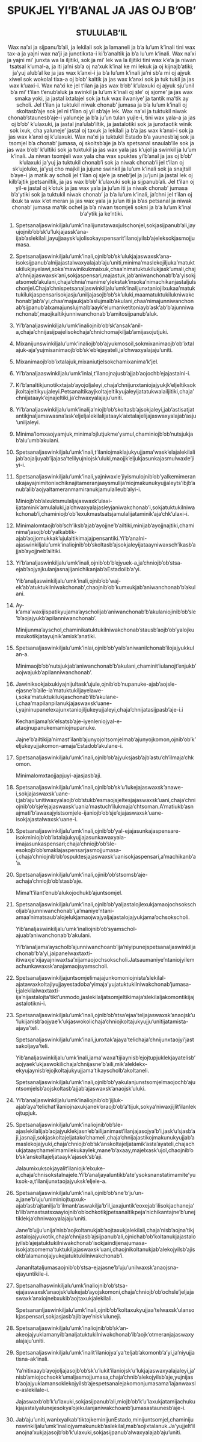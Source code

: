 <h1 align='center'>SPUKJEL YI’B’ANAL JA JAS OJ B’OB’</h1>
<h2 align='center'>STULULAB’IL</h2>
<p align='center'>Wax na’xi ja sijpanu’b’ali, ja lekilali sok ja lamaneli ja b’a lu’um k’inali tini wax tax-a ja yajni wax na’ji ja junotikxta-i ki’b’analtik ja b’a lu’um k’inali.
Wax na’xi ja yajni mi’ junxta wa la iljitiki, sok ja mi’ lek wa la iljitiki tini wax k’e’a ja niwan tsatsal k’umal-a, ja iti ja’ni sb’a oj na’xuk k’inal ke mi lekuk ja oj kijnajb’atiki; ja’yuj alub’al ke ja jas wax k’anxi-i ja b’a lu’um k’inali ja’ni sb’a mi oj ajyuk xiwel sok wokolal tixa-a oj b’ob’ kaltik ja jas wax k’anxi sok ja tuk tukil ja jas wax k’uaxi-i.
Wax na’xi ke jel t’ilan ja jas wax b’ob’ k’ulaxuki oj ajyuk sju’unil b’a mi’ t’ilan t’enub’aluk ja swinkil ja lu’um k’inali oj sle’ oj sjome’ ja jas wax smaka yoki, ja jastal ixtalajel sok ja tuk wax ilwaniye’ ja tantik ma’tik ay scholi.
Jel t’ilan ja tuktukil niwak chonab’ jumasa ja b’a lu’um k’inali oj skoltasb’aje sok jel ni t’ilan oj yil sb’aje lek.
Wax na’xi ja tuktukil niwak chonab’staunesb’aje-i yaluneje ja b’a ju’un tulan yujle-i, tini wax yala-a ja jas oj b’ob’ k’ulaxuki, ja jastal jna’ulab’iltik, ja jastalotiki sok ja junxtaotik winik sok ixuk, cha yaluneje’ jastal oj taxuk ja lekilali ja b’a jas wax k’anxi-i sok ja jas wax k’anxi oj k’ulaxuki.
Wax na’xi ja tuktukil Estado b’a yaunesb’aj sok ja tsomjel b’a chonab’ jumasa, oj skoltsb’aje ja b’a spetsanal snaulab’ile sok ja jas wax b’ob’ k’ultiki sok ja tuktukil ja jas wax yala jas k’ujol ja swinkil ja lu’um k’inali.
Ja niwan tsomjeli wax yala cha wax spuktes yi’b’anal ja jas oj b’ob’ k’ulaxuki ja’yuj ja tuktukil chonab’i sok ja niwak chonab’i jel t’ilan oj sk’ujoluke, ja’yuj cho majkil ja jujune swinkil ja lu’um k’inali sok ja snajtsil b’aye-i ja matik ay scholi jel t’ilan oj sje’e ja sneb’jel ja ju’juni ja jastal lek oj kilb’ajtik jpetsaniltik, ja jas wax b’ob’ k’ulaxuki sok ja sijpanub’ali. Jel t’ilan oj yil-e jastal oj k’otuk ja jas wax yala ja ju’un iti ja niwak chonab’ jumasa b’a’ytiki sok ja tuktukil niwak chonab’ ja b’a lu’um k’inali, ja’chni jel t’ilan oj ilxuk ta wax k’ot meran ja jas wax yala ja ju’un iti ja b’as petsanal ja niwak chonab’ jumasa ma’tik ochel ja b’a niwan tsomjeli sokni ja b’a lu’um k’inal b’a’ytik ja ke’ntiki.</p>
<ol>
  <li>
    <p>Spetsanaljaswinkiljalu’umk’inalijunxtawaxjulschonjel,sokjasijpanub’ali,jayujojnib’ob’sk’u’lukjajassk’ana-ijab’aslekilali,jayujjaaysk’ujolisokayspensarit’ilanojyilsb’ajeleksokjasmojjumasa.</p>
  </li>
  <li>
    <p>Spetsanaljaswinkiljalu’umk’inali,ojnib’ob’sk’ulukjajaswaxsk’ana-isoksijpanub’alnijajastalwaxyalajab’aju’uniti,minima’maslekojiljuka’matuktukilukjayelawi,soka’mawinikukmaixuk,chaa’nimatuktukilukjask’umali,chaja’chnijajaswaxsk’ani,sokjaspensari,majastuk,jab’aniwanchonab’b’a’yisokjatsomeb’akulani,chaja’chnia’manime’ylekstak’insoka’nimachikanjastaljulschonjel.Chaja’chnispetsanaljaswinkiljalu’umk’inalijunxtaniojilxukaa’matuktukilukjaspensarisokjasju’uniljajasojb’ob’sk’uluki,maamatuktukilukniwakchonab’jab’a’yi,chaa’majaukjab’aslujmalb’akulani,chaa’nimajunniwanchonab’sijpanub’alxamajunslujmalb’aayk’elumanketitoniayb’ask’ab’b’ajunniwanchonab’,maojkaltikjunniwanchonab’b’amitosijpanub’aluk.</p>
  </li>
  <li>
    <p>Yi’b’analjaswinkiljalu’umk’inaliojnib’ob’sk’ansak’anil-a,chaja’chnijasijpajelisokchaja’chnichomajkiljab’amijasojutjuki.</p>
  </li>
  <li>
    <p>Mixanijunswinkiljalu’umk’inaliojb’ob’ajyukmosoil,sokmixanimaojb’ob’ixtalajuk-aja’yujmisanimaojb’ob’sk’eb’ejayateli,ja’chwaxyalajaju’uniti.</p>
  </li>
  <li>
    <p>Mixanimaojb’ob’ixtalajuk,mixaniutjelsokchamixanima’k’jel.</p>
  </li>
  <li>
    <p>Yi’b’analjaaswinkiljalu’umk’inlai,t’ilanojnajusb’ajjab’aojochb’ejajastalni-i.</p>
  </li>
  <li>
    <p>Ki’b’analtikjunotikxtajab’ayojoljaleyi,chaja’chnijunxtaniojajyukjk’eljeltiksokjkoltajeltikyujaleyi.Petsanaltikayjkoltajeltikyujaleyijatatukwalailjitiki,chaja’chnijataayk’ejnajeltiki,ja’chwaxyalajaju’uniti.</p>
  </li>
  <li>
    <p>Yi’b’analjaswinkiljalu’umk’inalija’niojb’ob’skoltasb’ajsokjaleyi,jab’astisatjatantikjnaljamawasna’ask’eljeljalekilalijataayk’aixtalajelijajaswaxyalajab’asju’uniljaleyi.</p>
  </li>
  <li>
    <p>Minima’lomxaojyamjuk,minima’ojlutjukme’ysmul,chaminiojb’ob’nutsjukjab’alu’umb’akulani.</p>
  </li>
  <li>
    <p>Spetsanaljaswinkiljalu’umk’inali,t’ilaniojmaklajukyujjama’wask’elajalekilalijab’aojaljuyab’ijajasa’telilyujniojsk’uluki,maojjk’eljukjasunkajasmulwaxle’jiyi-i.</p>
  </li>
  <li>
    <p>Spetsanaljaswinkiljalu’umk’inali,yajniwaxle’jiyismulojnib’ob’yalkemimeranukajayajnimitonixchiknajitameranjaaysmulija’niojmakunukyujjaleyts’ibjb’anub’alib’aojyaltameranmamiranukjamulalleub’alyi-i.</p>
    <p>Miniojb’ob’alxuktsmulaljajaswaxk’ulaxi-ijataminik’amulaluki,ja’chwaxyalajasleyjaniwakchonab’i,sokjatuktukilniwakchonab’i,chaminiojb’ob’lexukmastsatsjamulalijataminik’aja’chk’ulaxi-i.</p>
  </li>
  <li>
    <p>Minimalomtaojb’ob’sch’iksb’ajab’ayojjne’b’ailtiki,minijab’ayojjnajtiki,chaminima’jasojb’ob’yalkabtik-ajab’aojjomukkak’ujulaltikimajajpensantiki.Yi’b’analni-ajaswinkiljalu’umk’inaliojnib’ob’skoltasb’ajsokjaleyijataayniwaxsch’ikasb’ajjab’ayojjneb’ailtiki.</p>
  </li>
  <li>
    <p>Yi’b’analjaswinkiljalu’umk’inali,ojnib’ob’b’ejyuek-a,ja’chniojb’ob’stsa-ejab’aojyajkulanjasnajijanichikanjab’aEstadoilb’a’yi.</p>
    <p>Yib’analjaswinkiljalu’umk’inali,ojnib’ob’waj-ek’ab’atuktukilniwakchonab’,chaojnib’ob’kumxukjab’aniwanchonab’b’akulani.</p>
  </li>
  <li>
    <p>Ay-k’ama’waxijispatikyujama’ayscholijab’aniwanchonab’b’akulaniojinib’ob’sle’b’aojajyukb’apilanniwanchonab’.</p>
    <p>Minijunma’ayschol,chaminikatuktukilniwakchonab’stausb’aojb’ob’yalojkumxukotikjatayujnik’amixk’anatiki.</p>
  </li>
  <li>
    <p>Spetsanaljaswinkiljalu’umk’inlai,ojnib’ob’yalb’aniwanilchonab’ilojajyukkulan-a.</p>
    <p>Minimaojb’ob’nutsjukjab’aniwanchonab’b’akulani,chaminit’iulanojt’enjukb’aojwajukb’apilanniwanchonab’.</p>
  </li>
  <li>
    <p>Jawiniksokjaixukiyajnijultask’ujule,ojnib’ob’nupanuke-ajab’aojsle-ejasne’b’aile-ia’matuktukiljayelawe-i,soka’matuktukilukjaschonab’ilb’akulane-i,chaa’mapilanpilanukjajaswaxsk’uane-i,yajninupanelexajunxtaniojiljukeyujjaleyi,chaja’chnijatasijpasb’aje-i.i</p>
    <p>Kechanijama’sk’elsatsb’aje-iyenleniojyal-e-ataojnupanukemamiojnupanuke.</p>
    <p>Jajne’b’ailtikija’nimast’ilanb’ajunyojoltsomjelmab’ajunyojkomon,ojnib’ob’k’eljukeyujjakomon-amaja’Estadob’akulane-i.</p>
  </li>
  <li>
    <p>Spetsanaljaswinkiljalu’umk’inali,ojnib’ob’ajyuksjasb’ajb’astu’ch’ilmaja’chkomon.</p>
    <p>Minimalomxtaojjapjuyi-ajasjasb’aji.</p>
  </li>
  <li>
    <p>Spetsanaljaswinkiljalu’umk’inali,ojnib’ob’sk’u’lukejajaswaxsk’anawe-i,sokjajaswaxsk’uane-i;jab’aju’unitiwaxyalaojb’ob’stukb’esmaojsjeltesjajaswaxsk’uani,chaja’chniojnib’ob’sje’ejajaswaxsk’uania’mastuch’ilukmaja’chtsoman.A’matiukb’asnajmati’b’awaxajyistsomjele-ijaniojb’ob’sje’ejajaswaxsk’uane-isokjajastalwaxsk’uane-i.</p>
  </li>
  <li>
    <p>Spetsanaljaswinkiljalu’umk’inali,ojnib’ob’yal-ejajasunkajaspensare-isokminiojb’ob’ixtalajukyujjajasunkawaxyala-imajasunkaspensari;chaja’chniojb’ob’sle-esokojb’ob’smaklajaspensarjasmojjumasa-i,chaja’chniojnib’ob’ospuktesjajaswaxsk’uanisokjaspensari,a’machikanb’a’a.</p>
  </li>
  <li>
    <p>Spetsanaljaswinkiljalu’umk’inali,ojinib’ob’stsomsb’aje-achaja’chniojb’ob’stasb’aje.</p>
    <p>Mima’t’ilant’enub’alukojochukb’ajuntsomjel.</p>
  </li>
  <li>
    <p>Spetsanaljaswinkiljalu’umk’inali,ojnib’ob’yaljastalojlexukjamaojochsokscholjab’ajunniwanchonab’i,a’maniye’ntani-amaa’nimatsaub’alojelukjamaojwajyaljajastalojajyukjama’ochsokscholi.</p>
    <p>Yib’analjaswinkiljalu’umk’inaliojnib’ob’syamschol-ajuab’aniwanchonab’b’akulani.</p>
    <p>Yi’b’analjama’ayscholb’ajunniwanchoanb’ija’niyipunejspetsanaljaswinkiljachonab’b’a’yi,jaipanelwaxtaxti-itiwaxje’xijayajniwaxtsa’xijamaojochsokscholi.Jatsaumaniye’ntaniojyilemachunkawaxsk’anajamaojsyamscholi.</p>
  </li>
  <li>
    <p>Spetsanaljaswinkiljajuntsomjelimajajunkomoniojnista’slekilal-ajatawaxkoltajiyujjayestadoba’yimaja’yujatuktukilniwakchonab’jumasa-i;jalekilalwaxtaxti-ija’nijastalojta’tikt’unmodo,jaslekilaljatsomjeltikimaja’slekilaljakomontikijajastalotikni-i.</p>
  </li>
  <li>
    <p>Spetsanaljaswinkiljalu’umk’inali,ojnib’ob’stsa’ejaa’teljajaswaxsk’anaojsk’u’lukijanisb’aojyae’k’ukjaswokolichaja’chniojkoltajukyujju’unitijatamista-ajaya’teli.</p>
    <p>Spetsanaljaswinkiljalu’umk’inali,junxtak’ajaya’telichaja’chnijunxtaojyi’jastsakoljaya’teli.</p>
    <p>Yib’analjaswinkiljalu’umk’inali,jama’waxa’tijiaynisb’ejojtupjuklekjayatelisb’aojyaek’ukjaswokilichaja’chnijasne’b’aili,mik’aleklekx-ekyujaynisb’ejojkoltajukyujjama’tikayscholb’akoltaneli.</p>
    <p>Spetsanaljaswinkiljalu’umk’inali,ojnib’ob’yakulanjunstsomjelmaojochb’ajuntsomjelsb’aojskoltasb’ajjab’ajaswaxsk’anaojsk’uluki.</p>
  </li>
  <li>
    <p>Yi’b’analjaswinkiljalu’umk’inaliojnib’ob’jijluk-ajab’aya’telichat’ilaniojnaxukjanek’oraojb’ob’a’tijuk,sokya’niwaxjijlit’ilanlekojtupjuk.</p>
  </li>
  <li>
    <p>Spetsanaljaswinkiljalu’umk’inaliojnib’ob’sle-ajaslekilalijab’aojajyuklekjasn’eb’ailijanimast’ilanjajasojya’b’i,jask’u’sjasb’aji,jasnaji,sokjaskoltajeljatako’chameli,chaja’chnijajastikojmakunukyujjab’amaslekojajyuki,chaja’chniojb’ob’sk’anskoltajeljatamik’asta’ayateli,chajachukjataaychamelimamilekukaylek,mane’b’axaay,majelxask’ujol,chaojnib’ob’sk’anskoltajeljataayk’ajasek’sb’aji.</p>
    <p>Jalaumixuksokjayalit’ilaniojk’elxuke-a,chaja’chnisokstalnajele.Yi’b’analjayaluntikb’ate’ysoksnanstatimamite’yuksok-a,t’ilanijunxtaojajyuksk’eljele-a.</p>
  </li>
  <li>
    <p>Spetsanaljaswinkiljalu’umk’inali,ojnib’ob’sne’b’ju’un-a,jane’b’uju’uniminiojtupxuk-ajab’asb’ajtanilja’b’ilmanb’aswakilja’b’il,jaxajuntik’eoxejab’ilisokjachaneja’b’ilb’amastsatsxaayiojnib’ob’ochkotikjpetsanaltikpeja’nichikantajne’b’unejtiklekja’chniwaxyalajaju’uniti.</p>
    <p>Jane’b’ujju’unija’nisb’aojkoltanukjab’aojtaxukjalekilali,chaja’nisb’aojna’tikjastalojajyukotik,chaja’chnijasb’ajsijpanub’ali,ojnichab’ob’koltanukjajastalojyilsb’ajejatuktukilniwakchonab’isokjaindijenajumasa-isokjatsomema’tuktukiljajaswaxsk’uani,chaojnikoltanukjab’alekojyilsb’ajisokb’alamanojajyukejatuktukilniwakchonab’i.</p>
    <p>Jananltataljumasaojnib’ob’stsa-ejajasne’b’uju’unilwaxsk’anaojsna-ejayuntikile-i.</p>
  </li>
  <li>
    <p>Spetsanalhaswinkiljalu’umk’inaliojnib’ob’stsa-ejajaswaxsk’anaojsk’ulukejab’ayojskomoni,chaja’chniojb’ob’ochsle’jeljajaswaxk’anxiojnebxukib’aojtaxukjalekilali.</p>
    <p>Spetsananljaswinkiljalu’umk’inali,ojnib’ob’koltaxukyujjaa’telwaxsk’ulansokjaspensari,sokjasjasb’ajib’aye’nisk’uluneji.</p>
  </li>
  <li>
    <p>Spetsanaljaswinkiljalu’umk’inaliojnib’ob’sk’an-akeojajyuklamanyib’analjatuktukilniwakchonab’ib’aojk’otmeranjajaswaxyalajaju’uniti.</p>
  </li>
  <li>
    <p>Spetsanaljaswinkiljalu’umk’inalit’ilaniojya’ya’teljab’akomonb’a’yi,ja’niyujjatisna-ak’inali.</p>
    <p>Ya’nitixaayb’ayojoljajasojb’ob’sk’u’lukit’ilaniojsk’u’lukjajaswaxyalajaleyi,ja’nisb’amiojochsokk’umaljasmojjumasa,chaja’chnib’alekojyilsb’aje,yujnijasb’aojajyuklamansoklekojyilsb’ajespetsanalejakomonjumasama’lajanwaxsle-aslekilale-i.</p>
    <p>Jajaswaxb’ob’k’u’laxuki,sokjasijpanub’ali,miojb’ob’k’u’laxukjatamijachukukjajastalyalunejesokya’ojekulanjaniwakchoanb’jumasastaunesb’aje-i.</p>
  </li>
  <li>
    <p>Jab’aju’uniti,wanixyalkab’tiktojkeminijunEstado,minijuntsomjel,chaminijunswinkiljalu’umk’inaliojyamakunukb’aslekilal,mab’aojixtalanuk.Ja’yujjelt’ilanojna’xukjajasojb’ob’k’ulaxuki,sokjasijpanub’alwaxyalajab’aju’uniti.</p>
  </li>
</ol>